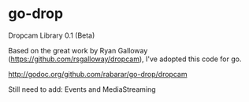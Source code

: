 go-drop
=======

Dropcam Library 0.1 (Beta)

Based on the great work by Ryan Galloway (https://github.com/rsgalloway/dropcam), I've adopted this code for go.

http://godoc.org/github.com/rabarar/go-drop/dropcam

Still need to add: Events and MediaStreaming
